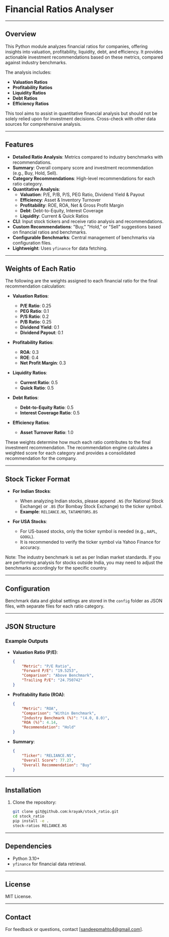 
# Financial Ratios Analyser

---

## **Overview**

This Python module analyzes financial ratios for companies, offering insights into valuation, profitability, liquidity, debt, and efficiency. It provides actionable investment recommendations based on these metrics, compared against industry benchmarks.

The analysis includes:

- **Valuation Ratios**
- **Profitability Ratios**
- **Liquidity Ratios**
- **Debt Ratios**
- **Efficiency Ratios**

This tool aims to assist in quantitative financial analysis but should not be solely relied upon for investment decisions. Cross-check with other data sources for comprehensive analysis.

---

## **Features**

- **Detailed Ratio Analysis**: Metrics compared to industry benchmarks with recommendations.
- **Summary**: Overall company score and investment recommendation (e.g., Buy, Hold, Sell).
- **Category Recommendations**: High-level recommendations for each ratio category.
- **Quantitative Analysis**:
  - **Valuation**: P/E, P/B, P/S, PEG Ratio, Dividend Yield & Payout
  - **Efficiency**: Asset & Inventory Turnover
  - **Profitability**: ROE, ROA, Net & Gross Profit Margin
  - **Debt**: Debt-to-Equity, Interest Coverage
  - **Liquidity**: Current & Quick Ratios
- **CLI**: Input stock tickers and receive ratio analysis and recommendations.
- **Custom Recommendations**: "Buy," "Hold," or "Sell" suggestions based on financial ratios and benchmarks.
- **Configurable Benchmarks**: Central management of benchmarks via configuration files.
- **Lightweight**: Uses `yfinance` for data fetching.

---

## **Weights of Each Ratio**

The following are the weights assigned to each financial ratio for the final recommendation calculation:

- **Valuation Ratios**:
  - **P/E Ratio**: 0.25
  - **PEG Ratio**: 0.1
  - **P/S Ratio**: 0.2
  - **P/B Ratio**: 0.25
  - **Dividend Yield**: 0.1
  - **Dividend Payout**: 0.1

- **Profitability Ratios**:
  - **ROA**: 0.3
  - **ROE**: 0.4
  - **Net Profit Margin**: 0.3

- **Liquidity Ratios**:
  - **Current Ratio**: 0.5
  - **Quick Ratio**: 0.5

- **Debt Ratios**:
  - **Debt-to-Equity Ratio**: 0.5
  - **Interest Coverage Ratio**: 0.5

- **Efficiency Ratios**:
  - **Asset Turnover Ratio**: 1.0

These weights determine how much each ratio contributes to the final investment recommendation. The recommendation engine calculates a weighted score for each category and provides a consolidated recommendation for the company.

---

## **Stock Ticker Format**

- **For Indian Stocks**:  
  - When analyzing Indian stocks, please append `.NS` (for National Stock Exchange) or `.BS` (for Bombay Stock Exchange) to the ticker symbol.  
  - **Example**: `RELIANCE.NS`, `TATAMOTORS.BS`
  
- **For USA Stocks**:  
  - For US-based stocks, only the ticker symbol is needed (e.g., `AAPL`, `GOOGL`).  
  - It is recommended to verify the ticker symbol via Yahoo Finance for accuracy.

Note: The industry benchmark is set as per Indian market standards. If you are performing analysis for stocks outside India, you may need to adjust the benchmarks accordingly for the specific country.

---

## **Configuration**

Benchmark data and global settings are stored in the `config` folder as JSON files, with separate files for each ratio category.

---

## **JSON Structure**

### **Example Outputs**

- **Valuation Ratio (P/E)**:
  ```json
  {
      "Metric": "P/E Ratio",
      "Forward P/E": "19.5253",
      "Comparison": "Above Benchmark",
      "Trailing P/E": "24.750742"
  }
  ```

- **Profitability Ratio (ROA)**:
  ```json
  {
      "Metric": "ROA",
      "Comparison": "Within Benchmark",
      "Industry Benchmark (%)": "(4.0, 8.0)",
      "ROA (%)": 4.14,
      "Recommendation": "Hold"
  }
  ```

- **Summary**:
  ```json
  {
      "Ticker": "RELIANCE.NS",
      "Overall Score": 77.27,
      "Overall Recommendation": "Buy"
  }
  ```

---

## **Installation**

1. Clone the repository:
   ```bash
   git clone git@github.com:krayak/stock_ratio.git
   cd stock_ratio
   pip install -e .
   stock-ratios RELIANCE.NS
   ```

---

## **Dependencies**

- Python 3.10+
- `yfinance` for financial data retrieval.

---

## **License**

MIT License.

---

## **Contact**

For feedback or questions, contact [sandeepmahto4@gmail.com].
